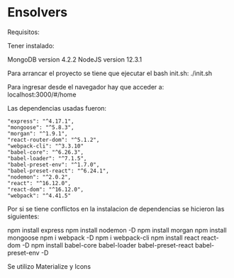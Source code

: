 # Ensolvers

Requisitos:

Tener instalado:

MongoDB version 4.2.2
NodeJS version 12.3.1

Para arrancar el proyecto se tiene que ejecutar el bash init.sh:
./init.sh

Para ingresar desde el navegador hay que acceder a: localhost:3000/#/home

Las dependencias usadas fueron:

    "express": "^4.17.1",
    "mongoose": "^5.8.3",
    "morgan": "^1.9.1",
    "react-router-dom": "^5.1.2",
    "webpack-cli": "^3.3.10"
    "babel-core": "^6.26.3",
    "babel-loader": "^7.1.5",
    "babel-preset-env": "^1.7.0",
    "babel-preset-react": "^6.24.1",
    "nodemon": "^2.0.2",
    "react": "^16.12.0",
    "react-dom": "^16.12.0",
    "webpack": "^4.41.5"
 

Por si se tiene conflictos en la instalacion de dependencias se hicieron las siguientes:

npm install express
npm install nodemon -D
npm install morgan
npm install mongoose
npm i webpack -D
npm i webpack-cli
npm install react react-dom -D
npm install babel-core babel-loader babel-preset-react babel-preset-env -D


Se utilizo Materialize y Icons